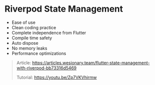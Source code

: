 # Riverpod State Management

- Ease of use
- Clean coding practice
- Complete independence from Flutter
- Compile time safety
- Auto dispose
- No memory leaks
- Performance optimizations

> Article: https://articles.wesionary.team/flutter-state-management-with-riverpod-bb73316d5469
> 
> Tutorial: https://youtu.be/Zp7VKVhirmw 
